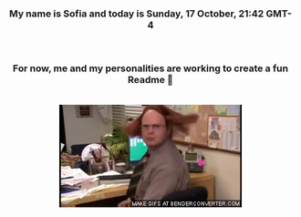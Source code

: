


<div align="center">
<h3 >My name is Sofia and today is Sunday, 17 October, 21:42 GMT-4</h3><br>
<h3 >For now, me and my personalities are working to create a fun Readme 👋
</h3><br>
<img src='img/dwight.gif' alt='working...'/>
</div>

